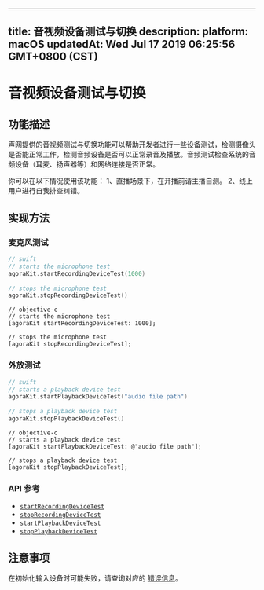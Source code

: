 
---
title: 音视频设备测试与切换
description: 
platform: macOS
updatedAt: Wed Jul 17 2019 06:25:56 GMT+0800 (CST)
---
# 音视频设备测试与切换
## 功能描述

声网提供的音视频测试与切换功能可以帮助开发者进行一些设备测试，检测摄像头是否能正常工作，检测音频设备是否可以正常录音及播放。音频测试检查系统的音频设备（耳麦、扬声器等）和网络连接是否正常。

你可以在以下情况使用该功能：
    1、直播场景下，在开播前请主播自测。
    2、线上用户进行自我排查纠错。

## 实现方法

### 麦克风测试

```swift	
// swift
// starts the microphone test
agoraKit.startRecordingDeviceTest(1000)
	
// stops the microphone test
agoraKit.stopRecordingDeviceTest()
```

```oc
// objective-c
// starts the microphone test
[agoraKit startRecordingDeviceTest: 1000];

// stops the microphone test
[agoraKit stopRecordingDeviceTest];
```


### 外放测试

```swift
// swift
// starts a playback device test
agoraKit.startPlaybackDeviceTest("audio file path")
	
// stops a playback device test
agoraKit.stopPlaybackDeviceTest()
```

```oc
// objective-c
// starts a playback device test
[agoraKit startPlaybackDeviceTest: @"audio file path"];

// stops a playback device test
[agoraKit stopPlaybackDeviceTest];
```

### API 参考

* [`startRecordingDeviceTest`](https://docs.agora.io/cn/Interactive%20Broadcast/API%20Reference/oc/Classes/AgoraRtcEngineKit.html#//api/name/startRecordingDeviceTest:)
* [`stopRecordingDeviceTest`](https://docs.agora.io/cn/Interactive%20Broadcast/API%20Reference/oc/Classes/AgoraRtcEngineKit.html#//api/name/stopRecordingDeviceTest.)
* [`startPlaybackDeviceTest`](https://docs.agora.io/cn/Interactive%20Broadcast/API%20Reference/oc/Classes/AgoraRtcEngineKit.html#//api/name/startPlaybackDeviceTest:)
* [`stopPlaybackDeviceTest`](https://docs.agora.io/cn/Interactive%20Broadcast/API%20Reference/oc/Classes/AgoraRtcEngineKit.html#//api/name/stopPlaybackDeviceTest)

## 注意事项

在初始化输入设备时可能失败，请查询对应的 [错误信息](https://docs.agora.io/cn/Interactive%20Broadcast/API%20Reference/oc/Constants/AgoraErrorCode.html)。
